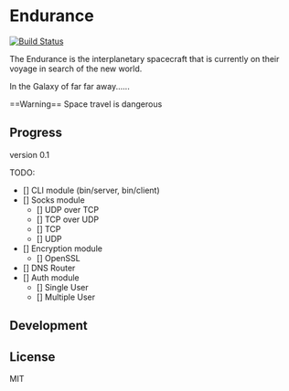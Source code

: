 Endurance
===========

[![Build Status](https://travis-ci.org/williamcspace/Endurance.svg)](https://travis-ci.org/williamcspace/Endurance)

The Endurance is the interplanetary spacecraft that is currently on their
voyage in search of the new world.

In the Galaxy of far far away......

==Warning== Space travel is dangerous

Progress
--------

version 0.1

TODO:
- [] CLI module (bin/server, bin/client)
- [] Socks module
  - [] UDP over TCP
  - [] TCP over UDP
  - [] TCP
  - [] UDP
- [] Encryption module
  - [] OpenSSL
- [] DNS Router
- [] Auth module
  - [] Single User
  - [] Multiple User

Development
-----------


License
-----------------
MIT